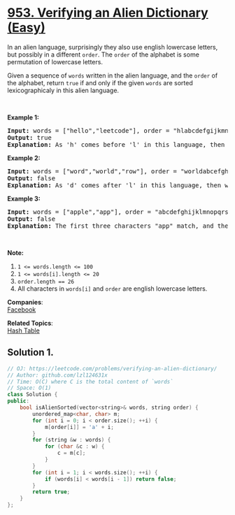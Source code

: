 # [953. Verifying an Alien Dictionary (Easy)](https://leetcode.com/problems/verifying-an-alien-dictionary/)

<p>In an alien language, surprisingly they also use english lowercase letters, but possibly&nbsp;in a different <code>order</code>. The&nbsp;<code>order</code> of the alphabet&nbsp;is some permutation&nbsp;of lowercase letters.</p>

<p>Given a sequence of <code>words</code>&nbsp;written in the alien language,&nbsp;and the <code>order</code> of the alphabet,&nbsp;return <code>true</code> if and only if the given <code>words</code>&nbsp;are sorted lexicographicaly in this alien language.</p>

<p>&nbsp;</p>

<div>
<p><strong>Example 1:</strong></p>

<pre><strong>Input: </strong>words = <span id="example-input-1-1">["hello","leetcode"]</span>, order = <span id="example-input-1-2">"hlabcdefgijkmnopqrstuvwxyz"</span>
<strong>Output: </strong><span id="example-output-1">true</span>
<strong>Explanation: </strong><span id="example-output-1">As 'h' comes before 'l' in this language, then the sequence is sorted.</span>
</pre>

<div>
<p><strong>Example 2:</strong></p>

<pre><strong>Input: </strong>words = <span id="example-input-2-1">["word","world","row"]</span>, order = <span id="example-input-2-2">"worldabcefghijkmnpqstuvxyz"</span>
<strong>Output: </strong><span id="example-output-2">false</span>
<strong>Explanation: </strong><span id="example-output-1">As 'd' comes after 'l' in this language, then words[0] &gt; words[1], hence the sequence is unsorted.</span>
</pre>

<div>
<p><strong>Example 3:</strong></p>

<pre><strong>Input: </strong>words = <span id="example-input-3-1">["apple","app"]</span>, order = <span id="example-input-3-2">"abcdefghijklmnopqrstuvwxyz"</span>
<strong>Output: </strong><span id="example-output-3">false
</span><strong>Explanation: </strong>The first three characters "app" match, and the second string is shorter (in size.) According to lexicographical rules "apple" &gt; "app", because 'l' &gt; '∅', where '∅' is defined as the blank character which is less than any other character (<a href="https://en.wikipedia.org/wiki/Lexicographical_order" target="_blank">More info</a>).
</pre>

<p>&nbsp;</p>

<p><strong>Note:</strong></p>

<ol>
	<li><code>1 &lt;= words.length &lt;= 100</code></li>
	<li><code>1 &lt;= words[i].length &lt;= 20</code></li>
	<li><code>order.length == 26</code></li>
	<li>All characters in <code>words[i]</code> and <code>order</code> are english lowercase letters.</li>
</ol>
</div>
</div>
</div>


**Companies**:  
[Facebook](https://leetcode.com/company/facebook)

**Related Topics**:  
[Hash Table](https://leetcode.com/tag/hash-table/)

## Solution 1.

```cpp
// OJ: https://leetcode.com/problems/verifying-an-alien-dictionary/
// Author: github.com/lzl124631x
// Time: O(C) where C is the total content of `words`
// Space: O(1)
class Solution {
public:
    bool isAlienSorted(vector<string>& words, string order) {
        unordered_map<char, char> m;
        for (int i = 0; i < order.size(); ++i) {
            m[order[i]] = 'a' + i;
        }
        for (string &w : words) {
            for (char &c : w) {
                c = m[c];
            }
        }
        for (int i = 1; i < words.size(); ++i) {
            if (words[i] < words[i - 1]) return false;
        }
        return true;
    }
};
```